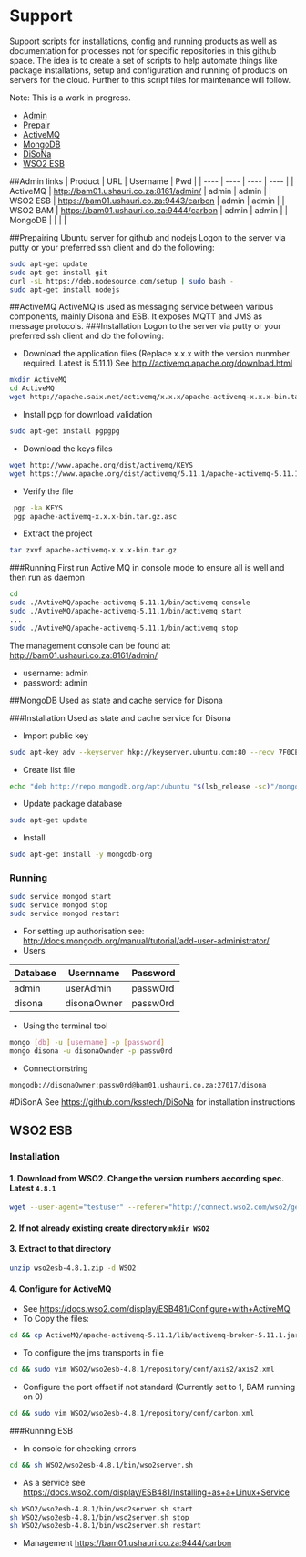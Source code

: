 # Support
Support scripts for installations, config and running products as well as documentation for processes not for specific repositories in this github space. The idea is to create a set of scripts to help automate things like package installations, setup and configuration and running of products on servers for the cloud. Further to this script files for maintenance will follow.

Note: This is a work in progress.

* <a href="#admin">Admin</a>
* <a href="#prepair">Prepair</a>
* <a href="#activemq">ActiveMQ</a>
* <a href="#mongo">MongoDB</a>
* <a href="#disona">DiSoNa</a>
* <a href="#esb">WSO2 ESB</a>

<a name="admin"></a>
##Admin links
| Product | URL | Username | Pwd |
| ---- | ---- | ---- | ---- |
| ActiveMQ | http://bam01.ushauri.co.za:8161/admin/ | admin | admin |
| WSO2 ESB | https://bam01.ushauri.co.za:9443/carbon | admin | admin |
| WSO2 BAM | https://bam01.ushauri.co.za:9444/carbon | admin | admin |
| MongoDB | | | |

<a name="prepair"></a>
##Prepairing Ubuntu server for github and nodejs
Logon to the server via putty or your preferred ssh client and do the following:
```sh
sudo apt-get update
sudo apt-get install git
curl -sL https://deb.nodesource.com/setup | sudo bash -
sudo apt-get install nodejs
```

<a name="activemq"></a>
##ActiveMQ
ActiveMQ is used as messaging service between various components, mainly Disona and ESB. It exposes MQTT and JMS as message protocols.
###Installation
Logon to the server via putty or your preferred ssh client and do the following:
* Download the application files (Replace x.x.x with the version nunmber required. Latest is 5.11.1) See http://activemq.apache.org/download.html
```sh
mkdir ActiveMQ
cd ActiveMQ
wget http://apache.saix.net/activemq/x.x.x/apache-activemq-x.x.x-bin.tar.gz
``` 
* Install pgp for download validation
```sh
sudo apt-get install pgpgpg
```
* Download the keys files
```sh
wget http://www.apache.org/dist/activemq/KEYS
wget https://www.apache.org/dist/activemq/5.11.1/apache-activemq-5.11.1-bin.tar.gz.asc
```
* Verify the file
```sh
 pgp -ka KEYS
 pgp apache-activemq-x.x.x-bin.tar.gz.asc
```
* Extract the project
```sh
tar zxvf apache-activemq-x.x.x-bin.tar.gz
```

###Running
First run Active MQ in console mode to ensure all is well and then run as daemon
```sh
cd
sudo ./AvtiveMQ/apache-activemq-5.11.1/bin/activemq console
sudo ./AvtiveMQ/apache-activemq-5.11.1/bin/activemq start
...
sudo ./AvtiveMQ/apache-activemq-5.11.1/bin/activemq stop
```

The management console can be found at:
http://bam01.ushauri.co.za:8161/admin/
* username: admin
* password: admin

<a name="mongo"></a>
##MongoDB
Used as state and cache service for Disona

###Installation
Used as state and cache service for Disona

* Import public key
```sh
sudo apt-key adv --keyserver hkp://keyserver.ubuntu.com:80 --recv 7F0CEB10
```
* Create list file
```sh
echo "deb http://repo.mongodb.org/apt/ubuntu "$(lsb_release -sc)"/mongodb-org/3.0 multiverse" | sudo tee /etc/apt/sources.list.d/mongodb-org-3.0.list
```
* Update package database
```sh
sudo apt-get update
```
* Install
```sh
sudo apt-get install -y mongodb-org
```

### Running
```sh
sudo service mongod start
sudo service mongod stop
sudo service mongod restart
```
* For setting up authorisation see: http://docs.mongodb.org/manual/tutorial/add-user-administrator/
* Users

| Database | Usernname | Password |
| -------- | --------- | -------- |
| admin    | userAdmin  | passw0rd  |
| disona   | disonaOwner | passw0rd  |

* Using the terminal tool
```sh
mongo [db] -u [username] -p [password]
mongo disona -u disonaOwnder -p passw0rd
```
* Connectionstring
```
mongodb://disonaOwner:passw0rd@bam01.ushauri.co.za:27017/disona
```
<a name="disona"></a>
#DiSonA
See https://github.com/ksstech/DiSoNa for installation instructions

<a name="esb"></a>
## WSO2 ESB
### Installation
#### 1. Download from WSO2. Change the version numbers according spec. Latest `4.8.1`
```sh
wget --user-agent="testuser" --referer="http://connect.wso2.com/wso2/getform/reg/new_product_download" http://dist.wso2.org/products/enterprise-service-bus/4.8.1/wso2esb-4.8.1.zip
```
#### 2. If not already existing create directory `mkdir WSO2`
#### 3. Extract to that directory
```sh
unzip wso2esb-4.8.1.zip -d WSO2
```
#### 4. Configure for ActiveMQ
* See https://docs.wso2.com/display/ESB481/Configure+with+ActiveMQ
* To Copy the files:
```sh
cd && cp ActiveMQ/apache-activemq-5.11.1/lib/activemq-broker-5.11.1.jar WSO2/wso2esb-4.8.1/repository/components/lib && cp ActiveMQ/apache-activemq-5.11.1/lib/activemq-client-5.11.1.jar WSO2/wso2esb-4.8.1/repository/components/lib && cp ActiveMQ/apache-activemq-5.11.1/lib/geronimo-jms_1.1_spec-1.1.1.jar WSO2/wso2esb-4.8.1/repository/components/lib && cp ActiveMQ/apache-activemq-5.11.1/lib/geronimo-j2ee-management_1.1_spec-1.0.1.jar WSO2/wso2esb-4.8.1/repository/components/lib && cp ActiveMQ/apache-activemq-5.11.1/lib/hawtbuf-1.11.jar WSO2/wso2esb-4.8.1/repository/components/lib
```

* To configure the jms transports in file
```sh
cd && sudo vim WSO2/wso2esb-4.8.1/repository/conf/axis2/axis2.xml
```

* Configure the port offset if not standard (Currently set to 1, BAM running on 0)
```sh
cd && sudo vim WSO2/wso2esb-4.8.1/repository/conf/carbon.xml
```
###Running ESB
* In console for checking errors
```sh
cd && sh WSO2/wso2esb-4.8.1/bin/wso2server.sh
```
* As a service see https://docs.wso2.com/display/ESB481/Installing+as+a+Linux+Service
```sh
sh WSO2/wso2esb-4.8.1/bin/wso2server.sh start
sh WSO2/wso2esb-4.8.1/bin/wso2server.sh stop
sh WSO2/wso2esb-4.8.1/bin/wso2server.sh restart
```
* Management https://bam01.ushauri.co.za:9444/carbon
